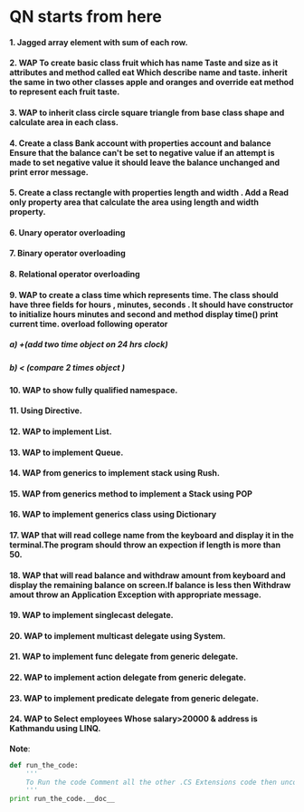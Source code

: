 # QN starts from here
#### 1. Jagged array element with sum of each row.
#### 2. WAP To create basic class fruit which has name Taste and size as it attributes and method called eat Which describe name and taste. inherit the same in two other classes apple and oranges and override eat method to  represent each fruit taste.  
#### 3. WAP to inherit class circle square triangle from base class shape and calculate area in each class.

#### 4. Create a class Bank account with properties account and balance Ensure that the balance can't be set to negative value if an attempt is made to set negative value it should leave the balance unchanged and print error message.
#### 5. Create a class rectangle with properties length and width . Add a Read only property area that calculate the area using length and width property.
#### 6. Unary operator overloading
#### 7. Binary operator overloading
#### 8. Relational operator overloading
#### 9. WAP to create a class time which represents time. The class should have three fields for hours , minutes, seconds . It should have constructor to initialize hours minutes and second and method display time() print current time. overload following operator
##### a) +(add two time object on 24 hrs clock)
##### b) < (compare 2 times object )
#### 10. WAP to  show fully qualified namespace.
#### 11. Using Directive.
#### 12. WAP to implement List.
#### 13. WAP to implement Queue.
#### 14. WAP from generics to implement stack using Rush.
#### 15. WAP from generics method to implement a Stack using POP
#### 16. WAP to implement generics class using Dictionary
#### 17. WAP that will read college name from the keyboard and display it in the terminal.The program should throw an expection if length is more than 50.
#### 18. WAP that will read balance and withdraw amount from keyboard and display the remaining balance on screen.If balance is less then Withdraw amout throw an Application Exception with appropriate message.
#### 19. WAP to implement singlecast delegate.
#### 20. WAP to implement multicast delegate using System.
#### 21. WAP to implement func delegate from generic delegate.
#### 22. WAP to implement action delegate from generic delegate.
#### 23. WAP to implement predicate delegate from generic delegate.
#### 24. WAP to Select employees Whose salary>20000 & address is Kathmandu using LINQ.

**Note**:
```Python
def run_the_code:
    '''
    To Run the code Comment all the other .CS Extensions code then uncomment the code you want to run then run the code
    '''
print run_the_code.__doc__

```



